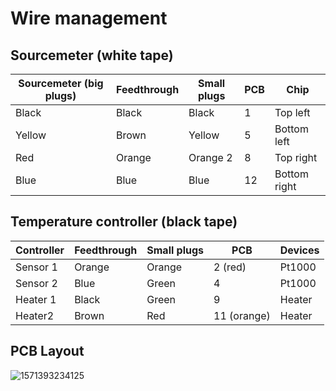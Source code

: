 # Wire management

## Sourcemeter (white tape)

| Sourcemeter (big plugs) | Feedthrough | Small plugs | PCB  | Chip         |
| ----------------------- | ----------- | ----------- | ---- | ------------ |
| Black                   | Black       | Black       | 1    | Top left     |
| Yellow                  | Brown       | Yellow      | 5    | Bottom left  |
| Red                     | Orange      | Orange 2    | 8    | Top right    |
| Blue                    | Blue        | Blue        | 12   | Bottom right |



## Temperature controller (black tape)

| Controller | Feedthrough | Small plugs | PCB         | Devices |
| ---------- | ----------- | ----------- | ----------- | ------- |
| Sensor 1   | Orange      | Orange      | 2 (red)     | Pt1000  |
| Sensor 2   | Blue        | Green       | 4           | Pt1000  |
| Heater 1   | Black       | Green       | 9           | Heater  |
| Heater2    | Brown       | Red         | 11 (orange) | Heater  |

## PCB Layout

![1571393234125](C:\Users\LocalAdmin\AppData\Roaming\Typora\typora-user-images\1571393234125.png)